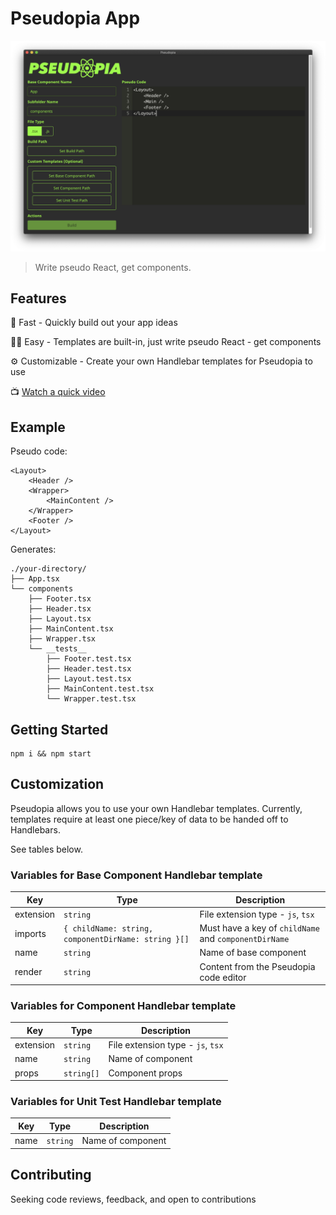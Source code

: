# Pseudopia App

![Pseudopia App Screenshot](pseudopia.png)

> Write pseudo React, get components.

## Features

👟 Fast - Quickly build out your app ideas 

👍🏻 Easy - Templates are built-in, just write pseudo React - get components

⚙️ Customizable - Create your own Handlebar templates for Pseudopia to use

📺 [Watch a quick video](https://res.cloudinary.com/setholito/video/upload/v1600137138/pseudopia/pseudopia-intro-short.mp4)

## Example

Pseudo code:

```
<Layout>
    <Header />
    <Wrapper>
        <MainContent />
    </Wrapper>
    <Footer />
</Layout>
```

Generates:

```
./your-directory/
├── App.tsx
└── components
    ├── Footer.tsx
    ├── Header.tsx
    ├── Layout.tsx
    ├── MainContent.tsx
    ├── Wrapper.tsx
    └── __tests__
        ├── Footer.test.tsx
        ├── Header.test.tsx
        ├── Layout.test.tsx
        ├── MainContent.test.tsx
        └── Wrapper.test.tsx
```

## Getting Started

```
npm i && npm start
```

## Customization

Pseudopia allows you to use your own Handlebar templates.
Currently, templates require at least one piece/key of data to be handed off to Handlebars.

See tables below.

### Variables for Base Component Handlebar template

| Key       | Type                                                | Description                                           |
| --------- | --------------------------------------------------- | ----------------------------------------------------- |
| extension | `string`                                            | File extension type - `js`, `tsx`                     |
| imports   | `{ childName: string, componentDirName: string }[]` | Must have a key of `childName` and `componentDirName` |
| name      | `string`                                            | Name of base component                                |
| render    | `string`                                            | Content from the Pseudopia code editor                |

### Variables for Component Handlebar template

| Key       | Type       | Description                       |
| --------- | ---------- | --------------------------------- |
| extension | `string`   | File extension type - `js`, `tsx` |
| name      | `string`   | Name of component                 |
| props     | `string[]` | Component props                   |

### Variables for Unit Test Handlebar template

| Key  | Type     | Description       |
| ---- | -------- | ----------------- |
| name | `string` | Name of component |

## Contributing

Seeking code reviews, feedback, and open to contributions
